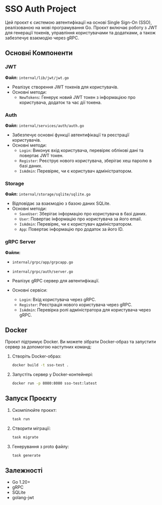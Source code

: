 # SSO Auth Project

Цей проєкт є системою автентифікації на основі Single Sign-On (SSO), реалізованою на мові програмування Go. Проєкт включає роботу з JWT для генерації токенів, управління користувачами та додатками, а також забезпечує взаємодію через gRPC.

## Основні Компоненти

### JWT

**Файл:** `internal/lib/jwt/jwt.go`

- Реалізує створення JWT токенів для користувачів.
- Основні методи:
  - `NewTokens`: Генерує новий JWT токен з інформацією про користувача, додаток та час дії токена.

### Auth

**Файл:** `internal/services/auth/auth.go`

- Забезпечує основні функції автентифікації та реєстрації користувачів.
- Основні методи:
  - `Login`: Виконує вхід користувача, перевіряє облікові дані та повертає JWT токен.
  - `Register`: Реєструє нового користувача, зберігає хеш паролю в базі даних.
  - `IsAdmin`: Перевіряє, чи є користувач адміністратором.

### Storage

**Файл:** `internal/storage/sqlite/sqlite.go`

- Відповідає за взаємодію з базою даних SQLite.
- Основні методи:
  - `SaveUser`: Зберігає інформацію про користувача в базі даних.
  - `User`: Повертає інформацію про користувача за його email.
  - `IsAdmin`: Перевіряє, чи є користувач адміністратором.
  - `App`: Повертає інформацію про додаток за його ID.

### gRPC Server

**Файли:**

- `internal/grpc/app/grpcapp.go`
- `internal/grpc/auth/server.go`

- Реалізує gRPC сервер для автентифікації.
- Основні сервіси:
  - `Login`: Вхід користувача через gRPC.
  - `Register`: Реєстрація нового користувача через gRPC.
  - `IsAdmin`: Перевірка ролі адміністратора для користувача через gRPC.

## Docker

Проєкт підтримує Docker. Ви можете зібрати Docker-образ та запустити сервер за допомогою наступних команд:

1. Створіть Docker-образ:
    ```bash
    docker build -t sso-test .
    ```

2. Запустіть сервер у Docker-контейнері:
    ```bash
    docker run -p 8080:8080 sso-test:latest
    ```

## Запуск Проєкту

1. Скомпілюйте проєкт:
    ```bash
    task run
    ```

2. Створити міграції:
    ```bash
    task migrate
    ```

3. Генерування з proto файлу:
    ```bash
    task generate
    ```

## Залежності

- Go 1.20+
- gRPC
- SQLite
- golang-jwt
